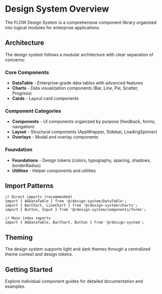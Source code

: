 # Design System Overview

The FLOW Design System is a comprehensive component library organized into logical modules for enterprise applications.

## Architecture

The design system follows a modular architecture with clear separation of concerns:

### Core Components
- **DataTable** - Enterprise-grade data tables with advanced features
- **Charts** - Data visualization components (Bar, Line, Pie, Scatter, Progress)
- **Cards** - Layout card components

### Component Categories
- **Components** - UI components organized by purpose (feedback, forms, navigation)
- **Layout** - Structural components (AppWrapper, Sidebar, LoadingSpinner)
- **Overlays** - Modal and overlay components

### Foundation
- **Foundations** - Design tokens (colors, typography, spacing, shadows, borderRadius)
- **Utilities** - Helper components and utilities

## Import Patterns

```tsx
// Direct imports (recommended)
import { AGDataTable } from '@/design-system/DataTable';
import { BarChart, LineChart } from '@/design-system/charts';
import { Button, Input } from '@/design-system/components/forms';

// Main index imports
import { AGDataTable, BarChart, Button } from '@/design-system';
```

## Theming

The design system supports light and dark themes through a centralized theme context and design tokens.

## Getting Started

Explore individual component guides for detailed documentation and examples. 